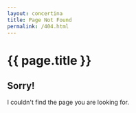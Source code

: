 ```yaml
---
layout: concertina
title: Page Not Found
permalink: /404.html
---
```


# {{ page.title }}

## Sorry!

I couldn't find the page you are looking for.

